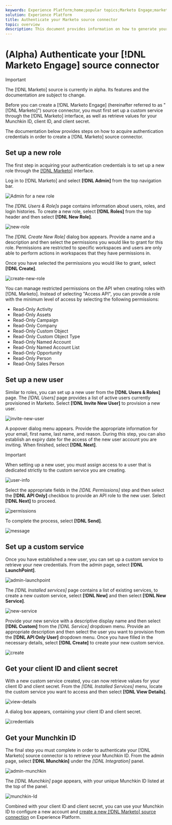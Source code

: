 ```yaml
---
keywords: Experience Platform;home;popular topics;Marketo Engage;marketo engage;marketo
solution: Experience Platform
title: Authenticate your Marketo source connector
topic: overview
description: This document provides information on how to generate your Marketo authentication credentials.
---
```


# (Alpha) Authenticate your [!DNL Marketo Engage] source connector

>[!IMPORTANT]
>
>The [!DNL Marketo] source is currently in alpha. Its features and the documentation are subject to change.

Before you can create a [!DNL Marketo Engage] (hereinafter referred to as "[!DNL Marketo]") source connector, you must first set up a custom service through the [!DNL Marketo] interface, as well as retrieve values for your Munchkin ID, client ID, and client secret.

The documentation below provides steps on how to acquire authentication credentials in order to create a [!DNL Marketo] source connector.

## Set up a new role

The first step in acquiring your authentication credentials is to set up a new role through the [[!DNL Marketo]](https://app-sjint.marketo.com/#MM0A1) interface.

Log in to [!DNL Marketo] and select **[!DNL Admin]** from the top navigation bar.

![Admin for a new role](./images/marketo/home.png)

The *[!DNL Users & Role]s* page contains information about users, roles, and login histories. To create a new role, select **[!DNL Roles]** from the top header and then select **[!DNL New Role]**.

![new-role](./images/marketo/new-role.png)

The *[!DNL Create New Role]* dialog box appears. Provide a name and a description and then select the permissions you would like to grant for this role. Permissions are restricted to specific workspaces and users are only able to perform actions in workspaces that they have permissions in.

Once you have selected the permissions you would like to grant, select **[!DNL Create]**.

![create-new-role](./images/marketo/create-new-role.png)

You can manage restricted permissions on the API when creating roles with [!DNL Marketo]. Instead of selecting "Access API", you can provide a role with the minimum level of access by selecting the following permissions:

* Read-Only Activity
* Read-Only Assets
* Read-Only Campaign
* Read-Only Company
* Read-Only Custom Object
* Read-Only Custom Object Type
* Read-Only Named Account
* Read-Only Named Account List
* Read-Only Opportunity
* Read-Only Person
* Read-Only Sales Person

## Set up a new user

Similar to roles, you can set up a new user from the **[!DNL Users & Roles]** page. The *[!DNL Users]* page provides a list of active users currently provisioned in Marketo. Select **[!DNL Invite New User]** to provision a new user.

![invite-new-user](./images/marketo/invite-new-user.png)

A popover dialog menu appears. Provide the appropriate information for your email, first name, last name, and reason. During this step, you can also establish an expiry date for the access of the new user account you are inviting. When finished, select **[!DNL Next]**.

>[!IMPORTANT]
>
>When setting up a new user, you must assign access to a user that is dedicated strictly to the custom service you are creating.

![user-info](./images/marketo/new-user-info.png)

Select the appropriate fields in the *[!DNL Permissions]* step and then select the **[!DNL API Only]** checkbox to provide an API role to the new user. Select **[!DNL Next]** to proceed.

![permissions](./images/marketo/permissions.png)

To complete the process, select **[!DNL Send]**.

![message](./images/marketo/message.png)

## Set up a custom service

Once you have established a new user, you can set up a custom service to retrieve your new credentials. From the admin page, select **[!DNL LaunchPoint]**.

![admin-launchpoint](./images/marketo/admin-launchpoint.png)

The *[!DNL Installed services]* page contains a list of existing services, to create a new custom service, select **[!DNL New]** and then select **[!DNL New Service]**.

![new-service](./images/marketo/new-service.png)

Provide your new service with a descriptive display name and then select **[!DNL Custom]** from the *[!DNL Service]* dropdown menu. Provide an appropriate description and then select the user you want to provision from the **[!DNL API Only User]** dropdown menu. Once you have filled in the necessary details, select **[!DNL Create]** to create your new custom service.

![create](./images/marketo/create.png)

## Get your client ID and client secret

With a new custom service created, you can now retrieve values for your client ID and client secret. From the *[!DNL Installed Services]* menu, locate the custom service you want to access and then select **[!DNL View Details]**.

![view-details](./images/marketo/view-details.png)

A dialog box appears, containing your client ID and client secret.

![credentials](./images/marketo/credentials.png)

## Get your Munchkin ID

The final step you must complete in order to authenticate your [!DNL Marketo] source connector is to retrieve your Munchkin ID. From the admin page, select **[!DNL Munchkin]** under the *[!DNL Integration]* panel.

![admin-munchkin](./images/marketo/admin-munchkin.png)

The *[!DNL Munchkin]* page appears, with your unique Munchkin ID listed at the top of the panel.

![munchkin-Id](./images/marketo/munchkin-id.png)

Combined with your client ID and client secret, you can use your Munchkin ID to configure a new account and [create a new [!DNL Marketo] source connection](../../tutorials/ui/create/adobe-applications/marketo.md) on Experience Platform.
